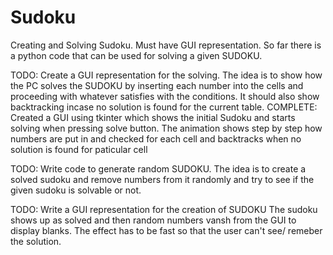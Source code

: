 # Sudoku
Creating and Solving Sudoku. Must have GUI representation.
So far there is a python code that can be used for solving a given SUDOKU.

TODO: Create a GUI representation for the solving.
The idea is to show how the PC solves the SUDOKU by inserting each number into the cells and proceeding with whatever satisfies with the conditions.
It should also show backtracking incase no solution is found for the current table.
COMPLETE: Created a GUI using tkinter which shows the initial Sudoku and starts solving when pressing solve button. The animation shows step by step how numbers are put in and checked for each cell and backtracks when no solution is found for paticular cell

TODO: Write code to generate random SUDOKU.
The idea is to create a solved sudoku and remove numbers from it randomly and try to see if the given sudoku is solvable or not.

TODO: Write a GUI representation for the creation of SUDOKU
The sudoku shows up as solved and then random numbers vansh from the GUI to display blanks. 
The effect has to be fast so that the user can't see/ remeber the solution.

